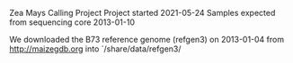Zea Mays Calling Project
Project started 2021-05-24
Samples expected from sequencing core 2013-01-10


We downloaded the B73 reference genome (refgen3) on 2013-01-04 from
http://maizegdb.org into `/share/data/refgen3/


